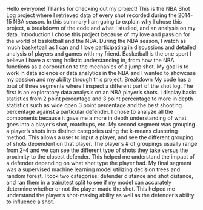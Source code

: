 Hello everyone! Thanks for checking out my project! This is the NBA Shot Log project where I retrieved data of every shot recorded during the 2014-15 NBA season. In this summary I am going to explain why I chose this project, a breakdown of the code and what I studied, and an analysis on my data.
Introduction
I chose this project because of my love and passion for the world of basketball and the NBA. During the NBA season, I watch as much basketball as I can and I love participating in discussions and detailed analysis of players and games with my friend. Basketball is the one sport I believe I have a strong holistic understanding in, from how the NBA functions as a corporation to the mechanics of a jump shot. My goal is to work in data science or data analytics in the NBA and I wanted to showcase my passion and my ability through this project. 
Breakdown
My code has a total of three segments where I inspect a different part of the shot log. The first is an exploratory data analysis on an NBA player’s shots. I display basic statistics from 2 point percentage and 3 point percentage to more in depth statistics such as wide open 3 point percentage and the best shooting percentage against a particular defender. I chose to analyze all the components because it gave me a more in depth understanding of what goes into a player’s shot, matchups, etc. 
My second segment was grouping a player’s shots into distinct categories using the k-means clustering method. This allows a user to input a player, and see the different grouping of shots dependent on that player. The player’s # of groupings usually range from 2-4 and we can see the different type of shots they take versus the proximity to the closest defender. This helped me understand the impact of a defender depending on what shot type the player had.
My final segment was a supervised machine learning model utilizing decision trees and random forest. I took two categories: defender distance and shot distance, and ran them in a train/test split to see if my model can accurately determine whether or not the player made the shot. This helped me understand the player’s shot-making ability as well as the defender’s ability to influence a shot.
